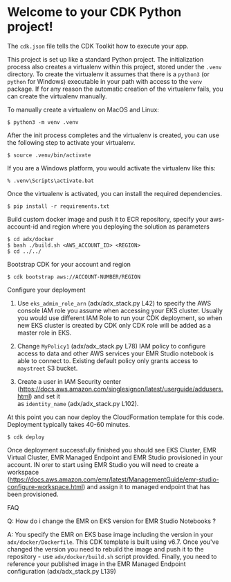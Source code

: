 
# Welcome to your CDK Python project!

The `cdk.json` file tells the CDK Toolkit how to execute your app.

This project is set up like a standard Python project.  The initialization
process also creates a virtualenv within this project, stored under the `.venv`
directory.  To create the virtualenv it assumes that there is a `python3`
(or `python` for Windows) executable in your path with access to the `venv`
package. If for any reason the automatic creation of the virtualenv fails,
you can create the virtualenv manually.

To manually create a virtualenv on MacOS and Linux:

```
$ python3 -m venv .venv
```

After the init process completes and the virtualenv is created, you can use the following
step to activate your virtualenv.

```
$ source .venv/bin/activate
```

If you are a Windows platform, you would activate the virtualenv like this:

```
% .venv\Scripts\activate.bat
```

Once the virtualenv is activated, you can install the required dependencies.

```
$ pip install -r requirements.txt
```

Build custom docker image and push it to ECR repository, specify your aws-account-id and region where you deploying the solution as parameters 

```
$ cd adx/docker
$ bash ./build.sh <AWS_ACCOUNT_ID> <REGION>  
$ cd ../../
```

Bootstrap CDK for your account and region

```
$ cdk bootstrap aws://ACCOUNT-NUMBER/REGION
```

Configure your deployment

1. Use `eks_admin_role_arn` (adx/adx_stack.py L42) to specify the AWS console IAM role you assume when accessing your EKS cluster.
Usually you would use different IAM Role to run your CDK deployment, so when new EKS cluster is created by CDK only CDK role will be added 
as a master role in EKS. 

2. Change `MyPolicy1` (adx/adx_stack.py L78) IAM policy to configure access to data and other AWS services your EMR Studio notebook is able to connect to.
Existing default policy only grants access to `maystreet` S3 bucket. 

3. Create a user in IAM Security center (https://docs.aws.amazon.com/singlesignon/latest/userguide/addusers.html) and set it  
as `identity_name` (adx/adx_stack.py L102).  


At this point you can now deploy the CloudFormation template for this code. Deployment typically takes 40-60 minutes.

```
$ cdk deploy
```

Once deployment successfully finished you should see EKS Cluster, EMR Virtual Cluster, EMR Managed Endpoint and EMR Studio provisioned in your account.
IN orer to start using EMR Studio you will need to create a workspace (https://docs.aws.amazon.com/emr/latest/ManagementGuide/emr-studio-configure-workspace.html) and assign it 
to managed endpoint that has been provisioned. 



FAQ

Q: How do i change the EMR on EKS version for EMR Studio Notebooks ? 

A: You specify the EMR on EKS base image including the version in your `adx/docker/Dockerfile`. This CDK template is built using v6.7. 
Once you've changed the version you need to rebuild the image and push it to the repository - use `adx/docker/build.sh` script provided.
Finally, you need to reference your published image in the EMR Managed Endpoint configuration (adx/adx_stack.py L139)
